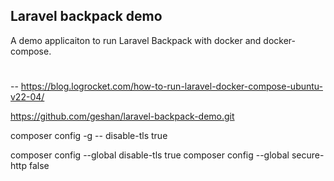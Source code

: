 ## Laravel backpack demo

A demo applicaiton to run Laravel Backpack with docker and docker-compose.

#

-- https://blog.logrocket.com/how-to-run-laravel-docker-compose-ubuntu-v22-04/

https://github.com/geshan/laravel-backpack-demo.git


composer config -g -- disable-tls true 
 
composer config --global disable-tls true
composer config --global secure-http false 
